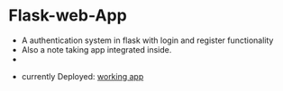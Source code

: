 # Flask-web-App

- A authentication system in flask with login and register functionality
- Also a note taking app integrated inside.
- 
* currently Deployed:  [working app](https://notes3124.herokuapp.com/)
